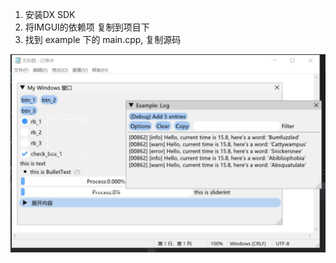 1. 安装DX SDK
2. 将IMGUI的依赖项 复制到项目下
3. 找到 example 下的 main.cpp, 复制源码 

![example](https://github.com/marlkiller/imgui_dev/raw/main/md/1651486811198.jpg)

